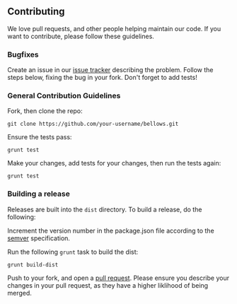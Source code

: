 ## Contributing

We love pull requests, and other people helping maintain our code. If you want to contribute, please follow these guidelines.

### Bugfixes

Create an issue in our [issue tracker](https://github.com/mobify/bellows/issues) describing the problem. Follow the steps below, fixing the bug in your fork. Don't forget to add tests!

### General Contribution Guidelines

Fork, then clone the repo:

```
git clone https://github.com/your-username/bellows.git
```

Ensure the tests pass:

```
grunt test
```
	
Make your changes, add tests for your changes, then run the tests again:

```
grunt test
```

### Building a release

Releases are built into the `dist` directory. To build a release, do the following:

Increment the version number in the package.json file according to the [semver](http://semver.org/) specification.

Run the following `grunt` task to build the dist:

```
grunt build-dist
```

Push to your fork, and open a [pull request](https://github.com/mobify/bellows/compare). Please ensure you describe your changes in your pull request, as they have a higher liklihood of being merged. 


